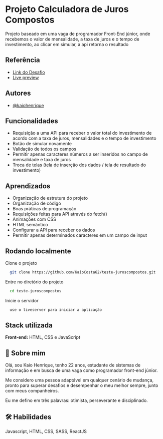 
# Projeto Calculadora de Juros Compostos

Projeto baseado em uma vaga de programador Front-End júnior, onde recebemos o valor de mensalidade, a taxa de juros e o tempo de investimento, ao clicar em simular, a api retorna o resultado
## Referência

 - [Link do Desafio](https://github.com/thiagocontaparatestes/testes-vaga-emprego/blob/main/teste-juros-compostos.md)
 - [Live preview](https://kaiocosta62.github.io/teste-juroscompostos/)

## Autores

- [@kaiohenrique](https://www.linkedin.com/in/kaio-henrique-costa/)


## Funcionalidades

- Requisição a uma API para receber o valor total do investimento de acordo com a taxa de juros, mensalidades e o tempo de investimento
- Botão de simular novamente
- Validação de todos os campos
- Permitir apenas caracteres números a ser inseridos no campo de mensalidade e taxa de juros
- Troca de telas (tela de inserção dos dados / tela de resultado do investimento)


## Aprendizados

- Organização de estrutura do projeto
- Organização de código
- Boas práticas de programação
- Requisições feitas para API através do fetch()
- Animações com CSS
- HTML semântico
- Configurar a API para receber os dados
- Permitir apenas determinados caracteres em um campo de input


## Rodando localmente

Clone o projeto

```bash
  git clone https://github.com/KaioCosta62/teste-juroscompostos.git
```

Entre no diretório do projeto

```bash
  cd teste-juroscompostos
```


Inicie o servidor

```bash
  use o liveserver para iniciar a aplicação
```


## Stack utilizada

**Front-end:** HTML, CSS e JavaScript



## 🚀 Sobre mim
Olá, sou Kaio Henrique, tenho 22 anos, estudante de sistemas de informação e em busca de uma vaga como programador front-end júnior.

Me considero uma pessoa adaptável em qualquer cenário de mudança, pronto para superar desafios e desempenhar o meu melhor sempre, junto com meus companheiros.

Eu me defino em três palavras: otimista, perseverante e disciplinado.


## 🛠 Habilidades
Javascript, HTML, CSS, SASS, ReactJS


